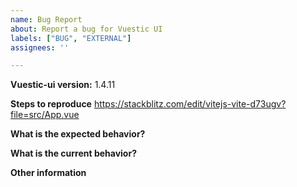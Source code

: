 ```yaml
---
name: Bug Report
about: Report a bug for Vuestic UI
labels: ["BUG", "EXTERNAL"]
assignees: ''

---
```


**Vuestic-ui version:** 1.4.11

**Steps to reproduce** https://stackblitz.com/edit/vitejs-vite-d73ugv?file=src/App.vue


**What is the expected behavior?**

**What is the current behavior?**

**Other information**
